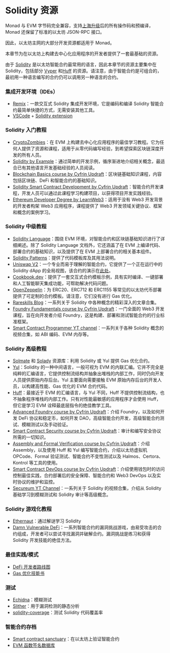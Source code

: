 # Solidity 资源

Monad 与 EVM 字节码完全兼容，支持[上海升级](https://www.evm.codes/?fork=shanghai)后的所有操作码和预编译，Monad 还保留了标准的以太坊 JSON-RPC 接口。

因此，以太坊主网的大部分开发资源都适用于 Monad。

本章节为在以太坊上构建去中心化应用程序的开发者提供了一套最基础的资源。

由于 [Solidity](https://docs.soliditylang.org/en/v0.8.25/) 是以太坊智能合约最常用的语言，因此本章节的资源主要集中在 Solidity，包括部分 [Vyper](other-languages/vyper) 和[Huff](other-languages/huff) 的资源。请注意，由于智能合约是可组合的，最初用一种语言编写的合约仍可以调用另一种语言的合约。

### **集成开发环境（IDEs）**

* [Remix](https://remix.ethereum.org/#lang=en\&optimize=false\&runs=200\&evmVersion=null)：一款交互式 Solidity 集成开发环境，它是编码和编译 Solidity 智能合约最简单快捷的方式，无需安装其他工具。
* [VSCode](https://code.visualstudio.com/) + [Solidity extension](https://marketplace.visualstudio.com/items?itemName=NomicFoundation.hardhat-solidity)

### **Solidity 入门教程**

* [CryptoZombies](https://cryptozombies.io/en/course)：在 EVM 上构建去中心化应用程序的最佳学习教程。它为任何人提供了资源和课程，适用于从零代码编写经验，到希望探索区块链深度开发的所有人员。
* [Solidity by Example](https://solidity-by-example.org/)：通过简单的开发示例，循序渐进地介绍相关概念，最适合已有其他语言开发基础经验的人员阅读。
* [Blockchain Basics course by Cyfrin Updraft](https://updraft.cyfrin.io/courses/blockchain-basics)：区块链基础知识课程，内容包括区块链、DeFi 和智能合约的基础知识。
* [Solidity Smart Contract Development by Cyfrin Updraft](https://updraft.cyfrin.io/courses/solidity)：智能合约开发课程，开发人员可以通过此课程学习构建项目，以获得项目开发实践经验。
* [Ethereum Developer Degree by LearnWeb3](https://learnweb3.io/degrees/ethereum-developer-degree/)：适用于没有 Web3 开发背景的开发者构架 Web3 应用程序，课程提供了 Web3 开发领域关键协议、框架和概念的案例学习。

### **Solidity 中级教程**

* [Solidity Language](https://docs.soliditylang.org/en/v0.8.21/introduction-to-smart-contracts.html)：围绕 EVM 环境，对智能合约和区块链基础知识进行了详细阐述。除了 Solidity Language 文档外，它还涵盖了在 EVM 上编译代码、部署合约的基础知识，以及提供了在 EVM 上部署合约的相关基本组件。
* [Solidity Patterns](https://github.com/fravoll/solidity-patterns)：提供了代码模板库及其用法说明。
* [Uniswap V2](https://github.com/Uniswap/v2-core)：一个专业而易于理解的智能合约，它提供了一个正在运行中的 Solidity dApp 的全局视图，该合约的演示在[此处](https://ethereum.org/en/developers/tutorials/uniswap-v2-annotated-code/)。
* [Cookbook.dev](https://www.cookbook.dev/search?q=cookbook\&categories=Libraries)：提供了一套交互式合约模板示例，具有实时编译、一键部署和人工智能聊天集成功能，可帮助解决代码问题。
* [OpenZeppelin](https://www.openzeppelin.com/contracts)：为 ERC20、ERC712 和 ERC1155 等常见的以太坊代币部署提供了可定制的合约模板。请注意，它们没有进行 Gas 优化。
* [Rareskills Blog](https://www.rareskills.io/category/solidity)：一系列关于 Solidity 中各种概念的精彩深入的文章合集。
* [Foundry Fundamentals course by Cyfrin Updraft](https://updraft.cyfrin.io/courses/foundry)：一门全面的 Web3 开发课程，旨在向开发者介绍 Foundry，这是构建、部署和测试智能合约的行业标准框架。
* [Smart Contract Programmer YT channel](https://www.youtube.com/@smartcontractprogrammer)：一系列关于各种 Solidity 概念的视频合集，如 ABI 编码、EVM 内存等。

### **Solidity 高级教程**

* [Solmate](https://github.com/transmissions11/solmate) 和 [Solady](https://github.com/Vectorized/solady/tree/main) 资源库：利用 Solidity 或 Yul 提供 Gas 优化合约。
* [Yul](https://docs.soliditylang.org/en/latest/yul.html)：Solidity 的一种中间语言，一般可视为 EVM 的内联汇编。它并不完全是纯粹的汇编语言，它提供控制流结构并抽象出堆栈的内部工作，同时仍向开发人员提供原始内存后台。Yul 主要面向需要接触 EVM 原始内存后台的开发人员，以构建高性能、Gas 优化的 EVM 合约代码。
* [Huff](https://docs.huff.sh/get-started/overview/)：最接近于 EVM 的汇编语言，与 Yul 不同，Huff 不提供控制流结构，也不抽象程序堆栈的内部工作。只有对性能最敏感的应用程序才会使用 Huff，但它是学习 EVM 诠释最底层指令的绝佳教学工具。
* [Advanced Foundry course by Cyfrin Updraft](https://updraft.cyfrin.io/courses/advanced-foundry)：介绍 Foundry，以及如何开发 DeFi 协议和稳定币，如何开发 DAO，高级智能合约开发，高级智能合约测试、模糊测试以及手动验证。
* [Smart Contract Security course by Cyfrin Updraft](https://updraft.cyfrin.io/courses/security)：审计和编写安全协议所需的一切知识。
* [Assembly and Formal Verification course by Cyfrin Updraft](https://updraft.cyfrin.io/courses/formal-verification)：介绍 Assembly，以及使用 Huff 和 Yul 编写智能合约，介绍以太坊虚拟机 OPCode、Formal 验证测试、智能合约不变性测试以及 Halmos、Certora、Kontrol 等工具的使用。
* [Smart Contract DevOps course by Cyfrin Updraft](https://updraft.cyfrin.io/courses/wallets)：介绍使用钱包时的访问控制最佳实践，合约部署后的安全保障、智能合约和 Web3 DevOps 以及实时协议的维护和监控。
* [Secureum YT Channel](https://www.youtube.com/@SecureumVideos/videos)：一系列关于 Solidity 的视频合集，介绍从 Solidity 基础学习到模糊测试和 Solidity 审计等高级概念。

### &#x20;Solidity 游戏化教程

* [Ethernaut](https://ethernaut.openzeppelin.com/)：通过解谜学习 Solidity
* [Damn Vulnerable DeFi](https://www.damnvulnerabledefi.xyz/)：一系列智能合约的漏洞挑战游戏，由易受攻击的合约组成，开发者可以尝试寻找漏洞并破解合约。漏洞挑战是练习和获得 Solidity 开发技能的绝佳方法。

### **最佳实践/模式**

* [DeFi 开发者路线图](https://github.com/OffcierCia/DeFi-Developer-Road-Map)
* [Gas 优化技能书](https://www.rareskills.io/post/gas-optimization)

### **测试**

* [Echidna](https://github.com/crytic/echidna)：模糊测试
* [Slither](https://github.com/crytic/slither)：用于漏洞检测的静态分析
* [solidity-coverage](https://github.com/sc-forks/solidity-coverage/tree/master)：测试 Solidity 代码覆盖率

### **智能合约存档**

* [Smart contract sanctuary](https://github.com/tintinweb/smart-contract-sanctuary)：在以太坊上验证智能合约
* [EVM 函数签名数据库](https://www.4byte.directory/)
